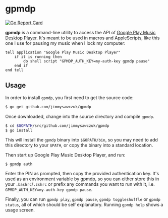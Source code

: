 # gpmdp

[![Go Report Card](https://goreportcard.com/badge/github.com/jimmysawczuk/gpmdp)](https://goreportcard.com/report/github.com/jimmysawczuk/gpmdp)

**gpmdp** is a command-line utility to access the API of [Google Play Music Desktop Player](https://github.com/MarshallOfSound/Google-Play-Music-Desktop-Player-UNOFFICIAL-). It's meant to be used in macros and AppleScripts, like this one I use for pausing my music when I lock my computer:

```applescript
tell application "Google Play Music Desktop Player"
    if it is running then
        do shell script "GPMDP_AUTH_KEY=my-auth-key gpmdp pause"
    end if
end tell
```

## Usage

In order to install `gpmdp`, you first need to get the source code:
```bash
$ go get github.com/jimmysawczuk/gpmdp
```

Once downloaded, change into the source directory and compile `gpmdp`.
```bash
$ cd $GOPATH/src/github.com/jimmysawczuk/gpmdp
$ go install
```
This will install the `gpmdp` binary into `$GOPATH/bin`, so you may need to add this directory to your `$PATH`, or copy the binary into a standard location. 

Then start up Google Play Music Desktop Player, and run:

```
$ gpmdp auth
```

Enter the PIN as prompted, then copy the provided authentication key. It's used as an environment variable by gpmdp, so you can either store this in your `.bashrc`/`.zshrc` or prefix any commands you want to run with it, i.e. `GPMDP_AUTH_KEY=my-auth-key gpmdp pause`.

Finally, you can run `gpmdp play`, `gpmdp pause`, `gpmdp toggleshuffle` or `gpmdp status`, all of which should be self explanatory. Running `gpmdp help` shows a usage screen.
